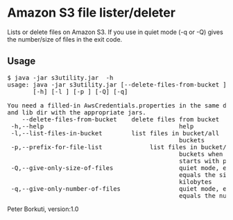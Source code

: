 Amazon S3 file lister/deleter
=============================

Lists or delete files on Amazon S3.
If you use in quiet mode (-q or -Q) gives the number/size of files in the exit code.

Usage 
-----

<pre>
$ java -jar s3utility.jar  -h
usage: java -jar s3utility.jar [--delete-files-from-bucket <bucket-name>]
       [-h] [-l <bucket-name>] [-p <prefix>] [-Q] [-q]

You need a filled-in AwsCredentials.properties in the same dir as this app
and lib dir with the appropriate jars.
    --delete-files-from-bucket <bucket-name>   delete files from bucket
 -h,--help                                     help
 -l,--list-files-in-bucket <bucket-name>       list files in bucket/all
                                               buckets
 -p,--prefix-for-file-list <prefix>            list files in bucket/all
                                               buckets when file name
                                               starts with prefix
 -Q,--give-only-size-of-files                  quiet mode, exit code
                                               equals the size of files in
                                               kilobytes
 -q,--give-only-number-of-files                quiet mode, exit code
                                               equals the number of files
</pre>


Peter Borkuti, version:1.0

